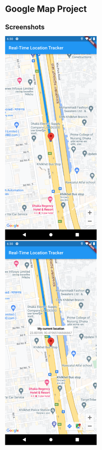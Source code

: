 # Google Map Project

## Screenshots

<img src="screenshots/1.png" width="300">&nbsp;&nbsp;&nbsp;&nbsp;
<img src="screenshots/2.png" width="300">&nbsp;&nbsp;&nbsp;&nbsp;